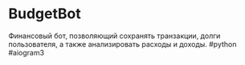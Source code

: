 # BudgetBot
Финансовый бот, позволяющий сохранять транзакции, долги пользователя, а также анализировать расходы и доходы. #python #aiogram3
